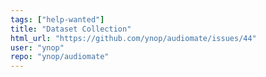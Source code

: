 ```yaml
---
tags: ["help-wanted"]
title: "Dataset Collection"
html_url: "https://github.com/ynop/audiomate/issues/44"
user: "ynop"
repo: "ynop/audiomate"
---
```


